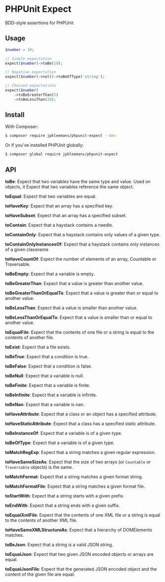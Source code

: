 # PHPUnit Expect
BDD-style assertions for PHPUnit

## Usage

``` php
$number = 10;

// Simple expectation
expect($number)->toBe(10);

// Negative expectation
expect($number)->not()->toBeOfType('string');

// Chained expectations
expect($number)
    ->toBeGreaterThan(5)
    ->toBeLessThan(20);
```

## Install

With Composer:

``` bash
$ composer require jpkleemans/phpunit-expect --dev
```

Or if you've installed PHPUnit globally:

``` bash
$ composer global require jpkleemans/phpunit-expect
```

## API

**toBe**: Expect that two variables have the same type and value. Used on objects, it Expect that two variables reference the same object.

**toEqual**: Expect that two variables are equal.

**toHaveKey**: Expect that an array has a specified key.

**toHaveSubset**: Expect that an array has a specified subset.

**toContain**: Expect that a haystack contains a needle.

**toContainOnly**: Expect that a haystack contains only values of a given type.

**toContainOnlyInstancesOf**: Expect that a haystack contains only instances of a given classname

**toHaveCountOf**: Expect the number of elements of an array, Countable or Traversable.

**toBeEmpty**: Expect that a variable is empty.

**toBeGreaterThan**: Expect that a value is greater than another value.

**toBeGreaterThanOrEqualTo**: Expect that a value is greater than or equal to another value.

**toBeLessThan**: Expect that a value is smaller than another value.

**toBeLessThanOrEqualTo**: Expect that a value is smaller than or equal to another value.

**toEqualFile**: Expect that the contents of one file or a string is equal to the contents of another file.

**toExist**: Expect that a file exists.

**toBeTrue**: Expect that a condition is true.

**toBeFalse**: Expect that a condition is false.

**toBeNull**: Expect that a variable is null.

**toBeFinite**: Expect that a variable is finite.

**toBeInfinite**: Expect that a variable is infinite.

**toBeNan**: Expect that a variable is nan.

**toHaveAttribute**: Expect that a class or an object has a specified attribute.

**toHaveStaticAttribute**: Expect that a class has a specified static attribute.

**toBeInstanceOf**: Expect that a variable is of a given type.

**toBeOfType**: Expect that a variable is of a given type.

**toMatchRegExp**: Expect that a string matches a given regular expression.

**toHaveSameSizeAs**: Expect that the size of two arrays (or `Countable` or `Traversable` objects) is the same.

**toMatchFormat**: Expect that a string matches a given format string.

**toMatchFormatFile**: Expect that a string matches a given format file.

**toStartWith**: Expect that a string starts with a given prefix.

**toEndWith**: Expect that a string ends with a given suffix.

**toEqualXmlFile**: Expect that the contents of one XML file or a string is equal to the contents of another XML file.

**toHaveSameXMLStructureAs**: Expect that a hierarchy of DOMElements matches.

**toBeJson**: Expect that a string is a valid JSON string.

**toEqualJson**: Expect that two given JSON encoded objects or arrays are equal.

**toEqualJsonFile**: Expect that the generated JSON encoded object and the content of the given file are equal.
